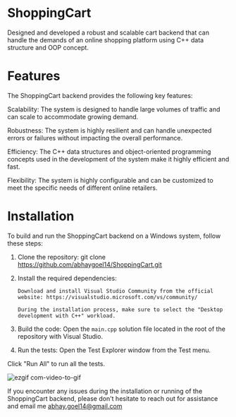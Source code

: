 # ShoppingCart
Designed and developed a robust and scalable cart backend that can handle the demands of an online shopping platform using C++ data structure and OOP concept.

# Features

The ShoppingCart backend provides the following key features:

Scalability: The system is designed to handle large volumes of traffic and can scale to accommodate growing demand.

Robustness: The system is highly resilient and can handle unexpected errors or failures without impacting the overall performance.

Efficiency: The C++ data structures and object-oriented programming concepts used in the development of the system make it highly efficient and fast.

Flexibility: The system is highly configurable and can be customized to meet the specific needs of different online retailers.

# Installation
To build and run the ShoppingCart backend on a Windows system, follow these steps:

1. Clone the repository: git clone https://github.com/abhaygoel14/ShoppingCart.git

2. Install the required dependencies:

       Download and install Visual Studio Community from the official website: https://visualstudio.microsoft.com/vs/community/
       
       During the installation process, make sure to select the "Desktop development with C++" workload.

3. Build the code:
Open the `main.cpp` solution file located in the root of the repository with Visual Studio.

4. Run the tests:
Open the Test Explorer window from the Test menu.

Click "Run All" to run all the tests.

![ezgif com-video-to-gif](https://github.com/abhaygoel14/ShoppingCart/assets/78078088/d6ee5dda-a586-4681-be14-6cdd72e847e7)


If you encounter any issues during the installation or running of the ShoppingCart backend, please don't hesitate to reach out for assistance and email me abhay.goel14@gmail.com
